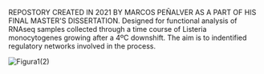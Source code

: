 REPOSTORY CREATED IN 2021 BY MARCOS PEÑALVER AS A PART OF HIS FINAL MASTER'S DISSERTATION.
Designed for functional analysis of RNAseq samples collected through a time course of Listeria monocytogenes growing after a 4ºC downshift. The aim is to indentified
regulatory networks involved in the process.


![Figura1(2)](https://user-images.githubusercontent.com/56923994/119347233-87d88980-bc9b-11eb-91fc-093e3bdc8c24.jpg)

